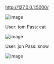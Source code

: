 http://127.0.0.1:5000/

![image](https://github.com/akshayblevel/Flask-AuthAuthUsingJsonFile/assets/38757471/e809c4d3-0c9a-43fa-888c-62c43c246282)

 
User: tom
Pass: cat

 ![image](https://github.com/akshayblevel/Flask-AuthAuthUsingJsonFile/assets/38757471/8a90ea31-c850-47e2-ba16-9072f1f53ba5)


User: jon
Pass: snow

 ![image](https://github.com/akshayblevel/Flask-AuthAuthUsingJsonFile/assets/38757471/cbd669aa-fd18-4c5c-85ca-67922c3a7b94)

